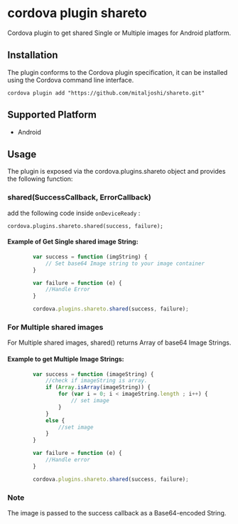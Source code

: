 # cordova plugin shareto

Cordova plugin to get shared Single or Multiple images for Android platform. 

## Installation

The plugin conforms to the Cordova plugin specification, it can be installed using the Cordova command line interface.


```
cordova plugin add "https://github.com/mitaljoshi/shareto.git"
```

## Supported Platform

* Android

## Usage
The plugin is exposed via the cordova.plugins.shareto object and provides the following function:

### shared(SuccessCallback, ErrorCallback)
add the following code inside `onDeviceReady` : 

```
cordova.plugins.shareto.shared(success, failure);
```

#### Example of Get Single shared image String:


```javaScript
        var success = function (imgString) {
            // Set base64 Image string to your image container
        }

        var failure = function (e) {
            //Handle Error
        }

        cordova.plugins.shareto.shared(success, failure);
```

### For Multiple shared images

For Multiple shared images, shared() returns Array of base64 Image Strings.

#### Example to get Multiple Image Strings: 
```javaScript
        var success = function (imageString) {
            //check if imageString is array.
            if (Array.isArray(imageString)) {
                for (var i = 0; i < imageString.length ; i++) {
                    // set image
                }
            }
            else {
                //set image
            }
        }

        var failure = function (e) {
            //Handle error
        }

        cordova.plugins.shareto.shared(success, failure);
```
### Note
The image is passed to the success callback as a Base64-encoded String.






